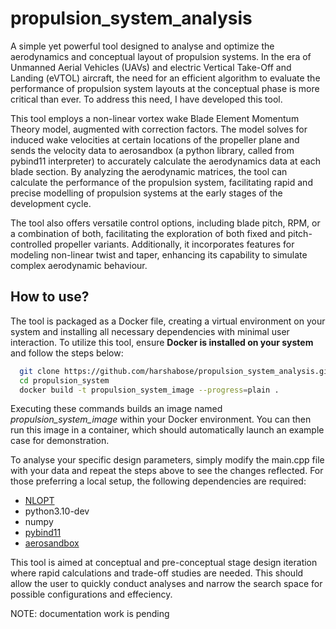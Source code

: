 # propulsion_system_analysis

A simple yet powerful tool designed to analyse and optimize the aerodynamics and conceptual layout of propulsion systems. In the era of Unmanned Aerial Vehicles (UAVs) and electric Vertical Take-Off and Landing (eVTOL) aircraft, the need for an efficient algorithm to evaluate the performance of propulsion system layouts at the conceptual phase is more critical than ever. To address this need, I have developed this tool.

This tool employs a non-linear vortex wake Blade Element Momentum Theory model, augmented with correction factors. The model solves for induced wake velocities at certain locations of the propeller plane and sends the velocity data to aerosandbox (a python library, called from pybind11 interpreter) to accurately calculate the aerodynamics data at each blade section. By analyzing the aerodynamic matrices, the tool can calculate the performance of the propulsion system, facilitating rapid and precise modelling of propulsion systems at the early stages of the development cycle. 

The tool also offers versatile control options, including blade pitch, RPM, or a combination of both, facilitating the exploration of both fixed and pitch-controlled propeller variants. Additionally, it incorporates features for modeling non-linear twist and taper, enhancing its capability to simulate complex aerodynamic behaviour.

## How to use?
The tool is packaged as a Docker file, creating a virtual environment on your system and installing all necessary dependencies with minimal user interaction. To utilize this tool, ensure **Docker is installed on your system** and follow the steps below:

``` bash
  git clone https://github.com/harshabose/propulsion_system_analysis.git
  cd propulsion_system
  docker build -t propulsion_system_image --progress=plain .
```
Executing these commands builds an image named *propulsion_system_image* within your Docker environment. You can then run this image in a container, which should automatically launch an example case for demonstration.

To analyse your specific design parameters, simply modify the main.cpp file with your data and repeat the steps above to see the changes reflected. For those preferring a local setup, the following dependencies are required:

- [NLOPT](https://github.com/stevengj/nlopt)
- python3.10-dev
- numpy
- [pybind11](https://github.com/pybind/pybind11)
- [aerosandbox](https://github.com/peterdsharpe/AeroSandbox?tab=readme-ov-file)

This tool is aimed at conceptual and pre-conceptual stage design iteration where rapid calculations and trade-off studies are needed.
This should allow the user to quickly conduct analyses and narrow the search space for possible configurations and effeciency.

NOTE: documentation work is pending
